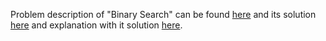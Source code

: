 Problem description of "Binary Search" can be found [here](https://leetcode.com/problems/binary-search/description/) 
and its solution [here](https://github.com/aurimas13/Solutions-To-Problems/blob/main/LeetCode/Python%20Solutions/Binary%20Search/binary.py)
and explanation with it solution [here](https://chat.openai.com/chat).